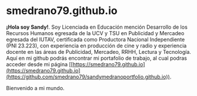 # smedrano79.github.io

**¡Hola soy Sandy!**. Soy Licenciada en Educación mención Desarrollo de los Recursos Humanos egresada de la UCV y TSU en Publicidad
y Mercadeo egresada del IUTAV, certificada como Productora Nacional Independiente (PNI 23.223), con experiencia en producción
de cine y radio y experiencia docente en las áreas de Publicidad, Mercadeo, RRHH, Lectura y Tecnología. Aquí en mi github podrás
encontrar mi portafolio de trabajo, al cual podras acceder desde mi página [[https://smedrano79.github.io](https://smedrano79.github.io](https://github.com/smedrano79/sandymedranoportfolio.github.io)).

Bienvenido a mi mundo.
